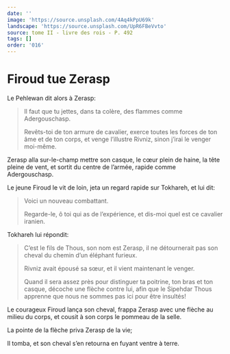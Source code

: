 ```yaml
---
date: ''
image: 'https://source.unsplash.com/4Aq4kPpU69k'
landscape: 'https://source.unsplash.com/UpR6FBeVvto'
source: tome II - livre des rois - P. 492
tags: []
order: '016'
---
```


# Firoud tue Zerasp

Le Pehlewan dit alors à Zerasp:

> Il faut que tu jettes, dans ta colère, des flammes comme Adergouschasp.
>
> Revêts-toi de ton armure de cavalier, exerce toutes les forces de ton âme et de ton corps, et venge l’illustre Rivniz, sinon j’irai le venger moi-même.

Zerasp alla sur-le-champ mettre son casque, le cœur plein de haine, la tête pleine de vent, et sortit du centre de l’armée, rapide comme Adergouschasp.

Le jeune Firoud le vit de loin, jeta un regard rapide sur Tokhareh, et lui dit:

> Voici un nouveau combattant.
>
> Regarde-le, ô toi qui as de l’expérience, et dis-moi quel est ce cavalier iranien.

Tokhareh lui répondit:

> C’est le fils de Thous, son nom est Zerasp, il ne détournerait pas son cheval du chemin d’un éléphant furieux.
>
> Rivniz avait épousé sa sœur, et il vient maintenant le venger.
>
> Quand il sera assez près pour distinguer ta poitrine, ton bras et ton casque, décoche une flèche contre lui, afin que le Sipehdar Thous apprenne que nous ne sommes pas ici pour être insultés!

Le courageux Firoud lança son cheval, frappa Zerasp avec une flèche au milieu du corps, et cousit à son corps le pommeau de la selle.

La pointe de la flèche priva Zerasp de la vie;

Il tomba, et son cheval s’en retourna en fuyant ventre à terre.

